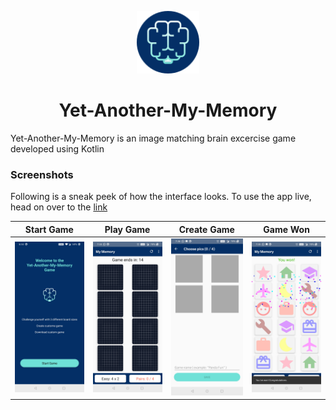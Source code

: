 <p align="center">
  <a>
    <img alt="Logo" src="https://github.com/khalatevarun/Yet-Another-My-Memory/blob/master/Screeen%20Shots/logo.png" width="100"/>
  </a>
</p>
<h1 align="center">
  <a>Yet-Another-My-Memory </a>
</h1>

Yet-Another-My-Memory is an image matching brain excercise game developed using Kotlin

###  Screenshots

Following is a sneak peek of how the interface looks. To use the app live, head on over to the [link](https://drive.google.com/drive/folders/12gesQf93bthOj3GcYKmvTts2iJc4Uy9B?usp=sharing)

| Start Game                               | Play Game                             | Create Game                               | Game Won                          |
| ------------------------------------ | ------------------------------------ | ------------------------------------ | ------------------------------------ | 
| ![](https://github.com/khalatevarun/Yet-Another-My-Memory/blob/master/Screeen%20Shots/start%20game.jpg) | ![](https://github.com/khalatevarun/Yet-Another-My-Memory/blob/master/Screeen%20Shots/play%20game.jpg) | ![](https://github.com/khalatevarun/Yet-Another-My-Memory/blob/master/Screeen%20Shots/create%20game.jpg) | ![](https://github.com/khalatevarun/Yet-Another-My-Memory/blob/master/Screeen%20Shots/won%20game.jpg) |

